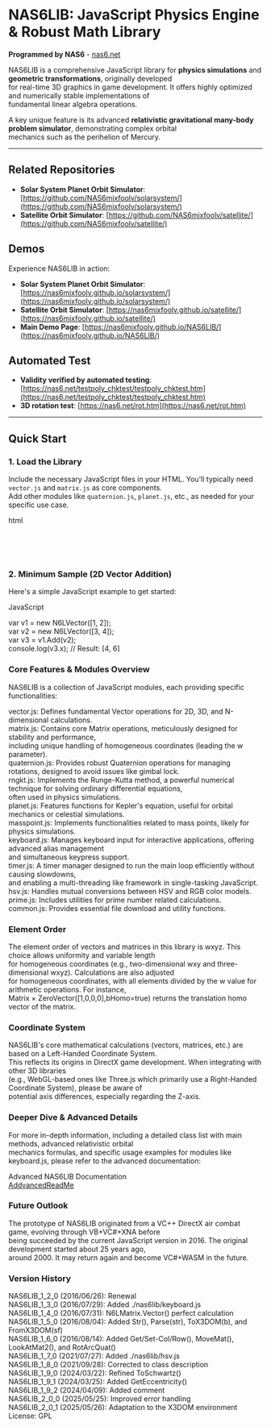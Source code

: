 # NAS6LIB: JavaScript Physics Engine & Robust Math Library  
  
**Programmed by NAS6** - [nas6.net](https://nas6.net/)  
  
NAS6LIB is a comprehensive JavaScript library for **physics simulations** and **geometric transformations**, originally developed  
for real-time 3D graphics in game development. It offers highly optimized and numerically stable implementations of  
fundamental linear algebra operations.  
  
A key unique feature is its advanced **relativistic gravitational many-body problem simulator**, demonstrating complex orbital  
mechanics such as the perihelion of Mercury.  
  
---  
  
## Related Repositories  
  
* **Solar System Planet Orbit Simulator**: [https://github.com/NAS6mixfoolv/solarsystem/](https://github.com/NAS6mixfoolv/solarsystem/)
* **Satellite Orbit Simulator**: [https://github.com/NAS6mixfoolv/satellite/](https://github.com/NAS6mixfoolv/satellite/)  
  
## Demos  
  
Experience NAS6LIB in action:  
  
* **Solar System Planet Orbit Simulator**: [https://nas6mixfoolv.github.io/solarsystem/](https://nas6mixfoolv.github.io/solarsystem/)
* **Satellite Orbit Simulator**: [https://nas6mixfoolv.github.io/satellite/](https://nas6mixfoolv.github.io/satellite/)  
* **Main Demo Page**: [https://nas6mixfoolv.github.io/NAS6LIB/](https://nas6mixfoolv.github.io/NAS6LIB/)  

## Automated Test  
  
* **Validity verified by automated testing**: [https://nas6.net/testpoly_chktest/testpoly_chktest.htm](https://nas6.net/testpoly_chktest/testpoly_chktest.htm)  
* **3D rotation test**: [https://nas6.net/rot.htm](https://nas6.net/rot.htm)  
  
---  
  
## Quick Start  
  
### 1. Load the Library  
  
Include the necessary JavaScript files in your HTML. You'll typically need `vector.js` and `matrix.js` as core components.  
Add other modules like `quaternion.js`, `planet.js`, etc., as needed for your specific use case.  
  
html  
<script src="https://nas6mixfoolv.github.io/NAS6LIB/javascripts/nas6lib/vector.js"></script><br>
<script src="https://nas6mixfoolv.github.io/NAS6LIB/javascripts/nas6lib/matrix.js"></script><br>
<br>
  
### 2. Minimum Sample (2D Vector Addition)  
Here's a simple JavaScript example to get started:  
  
JavaScript  
  
var v1 = new N6LVector([1, 2]);  
var v2 = new N6LVector([3, 4]);  
var v3 = v1.Add(v2);  
console.log(v3.x); // Result: [4, 6]  
  
### Core Features & Modules Overview  
NAS6LIB is a collection of JavaScript modules, each providing specific functionalities:  
  
vector.js: Defines fundamental Vector operations for 2D, 3D, and N-dimensional calculations.  
matrix.js: Contains core Matrix operations, meticulously designed for stability and performance,  
including unique handling of homogeneous coordinates (leading the w parameter).  
quaternion.js: Provides robust Quaternion operations for managing rotations, designed to avoid issues like gimbal lock.  
rngkt.js: Implements the Runge-Kutta method, a powerful numerical technique for solving ordinary differential equations,  
often used in physics simulations.  
planet.js: Features functions for Kepler's equation, useful for orbital mechanics or celestial simulations.  
masspoint.js: Implements functionalities related to mass points, likely for physics simulations.  
keyboard.js: Manages keyboard input for interactive applications, offering advanced alias management  
and simultaneous keypress support.  
timer.js: A timer manager designed to run the main loop efficiently without causing slowdowns,  
and enabling a multi-threading like framework in single-tasking JavaScript.  
hsv.js: Handles mutual conversions between HSV and RGB color models.  
prime.js: Includes utilities for prime number related calculations.  
common.js: Provides essential file download and utility functions.  
  
### Element Order  
  
The element order of vectors and matrices in this library is wxyz. This choice allows uniformity and variable length  
for homogeneous coordinates (e.g., two-dimensional wxy and three-dimensional wxyz). Calculations are also adjusted  
for homogeneous coordinates, with all elements divided by the w value for arithmetic operations. For instance,  
Matrix × ZeroVector([1,0,0,0],bHomo=true) returns the translation homo vector of the matrix.  
  
### Coordinate System  
NAS6LIB's core mathematical calculations (vectors, matrices, etc.) are based on a Left-Handed Coordinate System.  
This reflects its origins in DirectX game development. When integrating with other 3D libraries  
(e.g., WebGL-based ones like Three.js which primarily use a Right-Handed Coordinate System), please be aware of  
potential axis differences, especially regarding the Z-axis.  
  
### Deeper Dive & Advanced Details  
For more in-depth information, including a detailed class list with main methods, advanced relativistic orbital  
mechanics formulas, and specific usage examples for modules like keyboard.js, please refer to the advanced documentation:  
  
Advanced NAS6LIB Documentation  
[AddvancedReadMe](AddvancedReadMe.md)  
  
### Future Outlook  
The prototype of NAS6LIB originated from a VC++ DirectX air combat game, evolving through VB+VC#+XNA before  
being succeeded by the current JavaScript version in 2016. The original development started about 25 years ago,  
around 2000. It may return again and become VC#+WASM in the future.  

### Version History  
NAS6LIB_1_2_0 (2016/06/26): Renewal  
NAS6LIB_1_3_0 (2016/07/29): Added ./nas6lib/keyboard.js  
NAS6LIB_1_4_0 (2016/07/31): N6LMatrix.Vector() perfect calculation  
NAS6LIB_1_5_0 (2016/08/04): Added Str(), Parse(str), ToX3DOM(b), and FromX3DOM(sf)  
NAS6LIB_1_6_0 (2016/08/14): Added Get/Set-Col/Row(), MoveMat(), LookAtMat2(), and RotArcQuat()  
NAS6LIB_1_7_0 (2021/07/27): Added ./nas6lib/hsv.js  
NAS6LIB_1_8_0 (2021/09/28): Corrected to class description  
NAS6LIB_1_9_0 (2024/03/22): Refined ToSchwartz()  
NAS6LIB_1_9_1 (2024/03/25): Added GetEccentricity()  
NAS6LIB_1_9_2 (2024/04/09): Added comment  
NAS6LIB_2_0_0 (2025/05/25): Improved error handling  
NAS6LIB_2_0_1 (2025/05/26): Adaptation to the X3DOM environment  
License: GPL  
  
